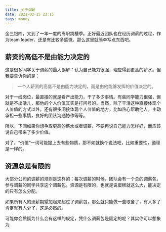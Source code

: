 ```yaml
---
title: 关于调薪
date: 2021-03-15 23:15
tags: money
---
```


金三银四，又到了一年一度的离职跳槽季。正好最近团队也在经历调薪的过程，作为team leader，还是有比较多感慨，那么这里就简单写点东西吧。

## 薪资的高低不是由能力决定的

这是很多同学关于调薪的最大误解：认为自己能力很强，理应得到更高的薪水。但我要告诉你的是：

> 一个人薪资的高低不是由能力决定的，而是由他能够发挥的价值决定的。

对于一线岗位，最直接的就是看产出能力，干了多少事情。有些同学能力很强，但就是不出活儿，那他的个人价值其实是打问号的。当然，除了干活这种直接体现个人价值的方式以外，还有很多间接体现个人价值的地方，比如热心帮助他人，主动承担一些事情，良好的团队沟通协作等等。

所以，下回如果你想争取更高的薪水或者调薪，不要再说自己能力怎样好，而应该说自己带来了多少价值。

对了，“价值”一词可能提上去有些物质，那不如就换个说法吧，比如重要性，道理是一样的。

## 资源总是有限的

大部分公司的调薪的规则是这样的：每次调薪的时候，团队会有一个总的调薪包，参与调薪的同学共享这个调薪包。资源是有限的，也就是说蛋糕就这么大，能决定的只有怎么分配。

如果所有人的涨薪期望加起来超过了调薪包，那么就只能做一些取舍了，有人多了肯定就有人少了，这是必然的。

可能你会质疑为什么会有这样的规定，凭什么调薪包是固定的呢？其实你可以想象为
